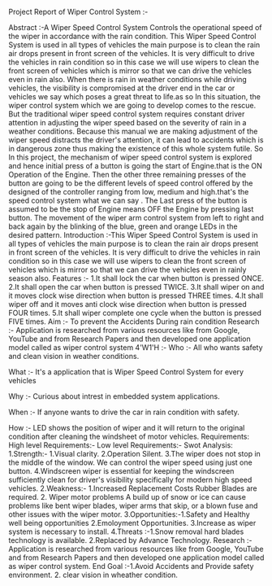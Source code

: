 Project Report of Wiper Control System :-

Abstract :-A Wiper Speed Control System Controls the operational speed of the wiper in accordance with the rain condition. This Wiper Speed Control System is used in all types of vehicles the main purpose is to clean the rain air drops present in front screen of the vehicles. It is very difficult to drive the vehicles in rain condition so in this case we will use wipers to clean the front screen of vehicles which is mirror so that we can drive the vehicles even in rain also.                               When there is rain in weather conditions while driving vehicles, the visibility is compromised at the driver end in the car or vehicles we say which poses a great threat to life.as so In this situation, the wiper control system which we are going to develop comes to the rescue. But the traditional wiper speed control system requires constant driver attention in adjusting the wiper speed based on the severity of rain in a weather conditions. Because this manual we are making adjustment of the wiper speed distracts the driver's attention, it can lead to accidents which is in dangerous zone thus making the existence of this whole system futile.                                                                                                                                                                               So In this project, the mechanism of wiper speed control system is explored and hence initial press of a button is going the start of Engine.that is the ON Operation of the Engine. Then the other three remaining presses of the button are going to be the different levels of speed control offered by the designed of the controller ranging from low, medium and high.that's the speed control system what we can say . The Last press of the button is assumed to be the stop of Engine means OFF the Engine by pressing last button. The movement of the wiper arm control system from left to right and back again by the blinking of the blue, green and orange LEDs in the desired pattern.                                                                                                                                      Introduction :-This Wiper Speed Control System is used in all types of vehicles the main purpose is to clean the rain air drops present in front screen of the vehicles. It is very difficult to drive the vehicles in rain condition so in this case we will use wipers to clean the front screen of vehicles which is mirror so that we can drive the vehicles even in rainly season also.
Features :-
1.It shall lock the car when button is pressed ONCE.
2.It shall open the car when button is pressed TWICE.
3.It shall wiper on and it moves clock wise direction when button is pressed THREE times.
4.It shall wiper off and it moves anti clock wise direction when button is pressed FOUR times.
5.It shall wiper complete one cycle when the button is pressed FIVE times.
Aim :-
To prevent the Accidents During rain condition
Research :-
Application is researched from various resources like from Google, YouTube and from Research Papers and then developed one application model called as wiper control system
4'W1'H :-
Who :-
All who wants safety and clean vision in weather conditions.

What :-
It's a application that is Wiper Speed Control System for every vehicles

Why :-
Curious about intrest in embedded system applications.

When :-
If anyone wants to drive the car in rain condition with safety.

How :-
LED shows the position of wiper and it will return to the original condition after cleaning the windsheet of motor vehicles.
Requirements:                                                                                                                                                               High level Requirements:-                                                                                                                                                 Low level Requirements:-
Swot Analysis:                                                                                                                                                      1.Strength:- 1.Visual clarity.                                                                                                                                                        2.Operation Silent.                                                                                                                                                      3.The wiper does not stop in the middle of the window. We can control the wiper speed using just one button.                                                              4.Windscreen wiper is essential for keeping the windscreen sufficiently clean for driver's visibility specifically for modern high speed vehicles.            2.Weakness:- 1.Increased Replacement Costs Rubber Blades are required.                                                                                                                2. Wiper motor problems A build up of snow or ice can cause problems like bent wiper blades, wiper arms that skip, or a blown fuse and other issues with the                wiper motor.                                                                                                                                               3.Opportunities:-1.Safety and Healthy well being opportunities                                                                                                                            2.Emoloyment Opportunities.                                                                                                                                              3.Increase as wiper system is necessary to install.                                                                                                     4.Threats :-1.Snow removal hard blades technology is available.                                                                                                                       2.Replaced by Advance Technology.
Research :- Application is researched from various resources like from Google, YouTube and from Research Papers and then developed one application model called as wiper control system.
End Goal :-1.Avoid Accidents and Provide safety environment.                                                                                                                        2. clear vision in wheather condition.
